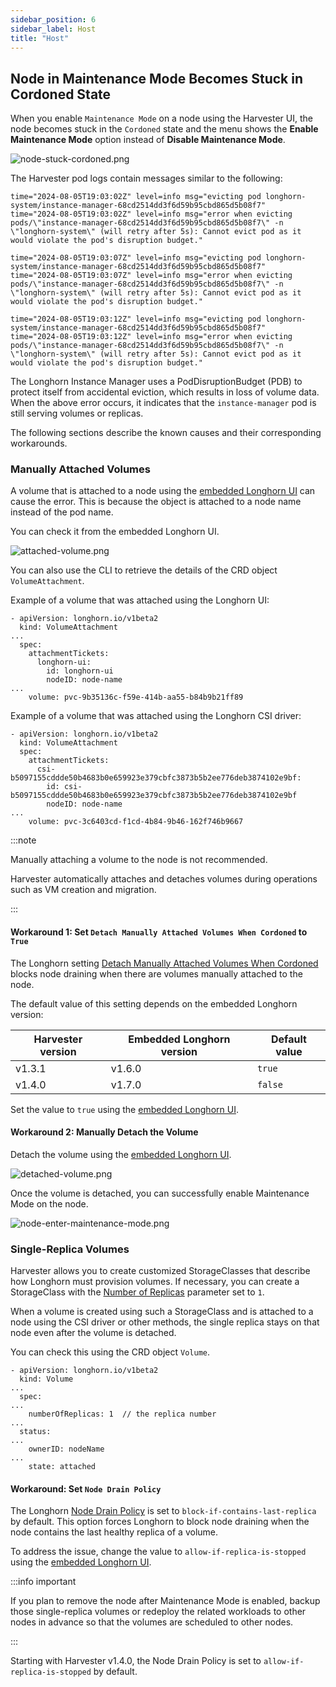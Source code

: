 ```yaml
---
sidebar_position: 6
sidebar_label: Host
title: "Host"
---
```


<head>
  <link rel="canonical" href="https://docs.harvesterhci.io/v1.3/troubleshooting/host"/>
</head>

## Node in Maintenance Mode Becomes Stuck in Cordoned State

When you enable `Maintenance Mode` on a node using the Harvester UI, the node becomes stuck in the `Cordoned` state and the menu shows the **Enable Maintenance Mode** option instead of **Disable Maintenance Mode**.

![node-stuck-cordoned.png](/img/v1.3/troubleshooting/node-stuck-cordoned.png)

The Harvester pod logs contain messages similar to the following:

```
time="2024-08-05T19:03:02Z" level=info msg="evicting pod longhorn-system/instance-manager-68cd2514dd3f6d59b95cbd865d5b08f7"
time="2024-08-05T19:03:02Z" level=info msg="error when evicting pods/\"instance-manager-68cd2514dd3f6d59b95cbd865d5b08f7\" -n \"longhorn-system\" (will retry after 5s): Cannot evict pod as it would violate the pod's disruption budget."

time="2024-08-05T19:03:07Z" level=info msg="evicting pod longhorn-system/instance-manager-68cd2514dd3f6d59b95cbd865d5b08f7"
time="2024-08-05T19:03:07Z" level=info msg="error when evicting pods/\"instance-manager-68cd2514dd3f6d59b95cbd865d5b08f7\" -n \"longhorn-system\" (will retry after 5s): Cannot evict pod as it would violate the pod's disruption budget."

time="2024-08-05T19:03:12Z" level=info msg="evicting pod longhorn-system/instance-manager-68cd2514dd3f6d59b95cbd865d5b08f7"
time="2024-08-05T19:03:12Z" level=info msg="error when evicting pods/\"instance-manager-68cd2514dd3f6d59b95cbd865d5b08f7\" -n \"longhorn-system\" (will retry after 5s): Cannot evict pod as it would violate the pod's disruption budget."
```

The Longhorn Instance Manager uses a PodDisruptionBudget (PDB) to protect itself from accidental eviction, which results in loss of volume data. When the above error occurs, it indicates that the `instance-manager` pod is still serving volumes or replicas.

The following sections describe the known causes and their corresponding workarounds.

### Manually Attached Volumes

A volume that is attached to a node using the [embedded Longhorn UI](./harvester.md#access-embedded-rancher-and-longhorn-dashboards) can cause the error. This is because the object is attached to a node name instead of the pod name.

You can check it from the embedded Longhorn UI.

![attached-volume.png](/img/v1.3/troubleshooting/attached-volume.png)

You can also use the CLI to retrieve the details of the CRD object `VolumeAttachment`.

Example of a volume that was attached using the Longhorn UI:

```
- apiVersion: longhorn.io/v1beta2
  kind: VolumeAttachment
...
  spec:
    attachmentTickets:
      longhorn-ui:
        id: longhorn-ui
        nodeID: node-name
...
    volume: pvc-9b35136c-f59e-414b-aa55-b84b9b21ff89
```

Example of a volume that was attached using the Longhorn CSI driver:

```
- apiVersion: longhorn.io/v1beta2
  kind: VolumeAttachment
  spec:
    attachmentTickets:
      csi-b5097155cddde50b4683b0e659923e379cbfc3873b5b2ee776deb3874102e9bf:
        id: csi-b5097155cddde50b4683b0e659923e379cbfc3873b5b2ee776deb3874102e9bf
        nodeID: node-name
...
    volume: pvc-3c6403cd-f1cd-4b84-9b46-162f746b9667
```

:::note

Manually attaching a volume to the node is not recommended.

Harvester automatically attaches and detaches volumes during operations such as VM creation and migration.

:::

#### Workaround 1: Set `Detach Manually Attached Volumes When Cordoned` to `True`

The Longhorn setting [Detach Manually Attached Volumes When Cordoned](https://longhorn.io/docs/1.6.0/references/settings/#detach-manually-attached-volumes-when-cordoned) blocks node draining when there are volumes manually attached to the node.

The default value of this setting depends on the embedded Longhorn version:

| Harvester version | Embedded Longhorn version | Default value |
| --- | --- | --- |
| v1.3.1 | v1.6.0 | `true` |
| v1.4.0 | v1.7.0 | `false` |

Set the value to `true` using the [embedded Longhorn UI](./harvester.md#access-embedded-rancher-and-longhorn-dashboards).

#### Workaround 2: Manually Detach the Volume

Detach the volume using the [embedded Longhorn UI](./harvester.md#access-embedded-rancher-and-longhorn-dashboards).

![detached-volume.png](/img/v1.3/troubleshooting/detached-volume.png)

Once the volume is detached, you can successfully enable Maintenance Mode on the node.

![node-enter-maintenance-mode.png](/img/v1.3/troubleshooting/node-enter-maintenance-mode.png)

### Single-Replica Volumes

Harvester allows you to create customized StorageClasses that describe how Longhorn must provision volumes. If necessary, you can create a StorageClass with the [Number of Replicas](../advanced/storageclass.md#number-of-replicas) parameter set to `1`.

When a volume is created using such a StorageClass and is attached to a node using the CSI driver or other methods, the single replica stays on that node even after the volume is detached.

You can check this using the CRD object `Volume`.

```
- apiVersion: longhorn.io/v1beta2
  kind: Volume
...
  spec:
...
    numberOfReplicas: 1  // the replica number
...
  status:
...
    ownerID: nodeName
...
    state: attached
```

#### Workaround: Set `Node Drain Policy`

The Longhorn [Node Drain Policy](https://longhorn.io/docs/1.6.0/references/settings/#node-drain-policy) is set to `block-if-contains-last-replica` by default. This option forces Longhorn to block node draining when the node contains the last healthy replica of a volume.

To address the issue, change the value to `allow-if-replica-is-stopped` using the [embedded Longhorn UI](./harvester.md#access-embedded-rancher-and-longhorn-dashboards).

:::info important

If you plan to remove the node after Maintenance Mode is enabled, backup those single-replica volumes or redeploy the related workloads to other nodes in advance so that the volumes are scheduled to other nodes.

:::

Starting with Harvester v1.4.0, the Node Drain Policy is set to `allow-if-replica-is-stopped` by default.
